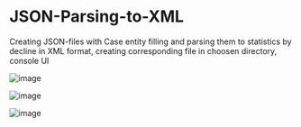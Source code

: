 # JSON-Parsing-to-XML
Creating JSON-files with Case entity filling and parsing them to statistics by decline in XML format, creating corresponding file in choosen directory, console UI

![image](https://github.com/victoriadobryden/JSON-Parsing-to-XML/assets/65075884/01244960-ac2f-489e-b356-635d2b30696b)

![image](https://github.com/victoriadobryden/JSON-Parsing-to-XML/assets/65075884/c83b38d1-d8cb-4b5a-b350-f71eb927ccb4)

![image](https://github.com/victoriadobryden/JSON-Parsing-to-XML/assets/65075884/aa6db246-bdba-44fa-832c-f60829254335)
